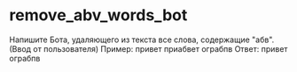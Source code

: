 # remove_abv_words_bot
Напишите Бота, удаляющего из текста все слова, содержащие "абв". (Ввод от пользователя)
Пример:
привет приабвет ограбпв
Ответ:
привет ограбпв

